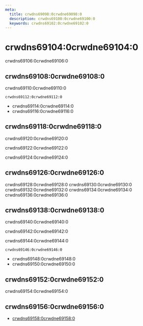 ```yaml
---
meta:
  title: crwdns69098:0crwdne69098:0
  description: crwdns69100:0crwdne69100:0
  keywords: crwdns69102:0crwdne69102:0
---
```


# crwdns69104:0crwdne69104:0
crwdns69106:0crwdne69106:0

<entry-ad />

## crwdns69108:0crwdne69108:0
crwdns69110:0crwdne69110:0

`crwdns69112:0crwdne69112:0`
- crwdns69114:0crwdne69114:0
- crwdns69116:0crwdne69116:0


## crwdns69118:0crwdne69118:0
crwdns69120:0crwdne69120:0

  crwdns69122:0crwdne69122:0

  crwdns69124:0crwdne69124:0

## crwdns69126:0crwdne69126:0
crwdns69128:0crwdne69128:0
<alert type="success">crwdns69130:0crwdne69130:0</alert>
<alert type="info">crwdns69132:0crwdne69132:0</alert>
<alert type="warning">crwdns69134:0crwdne69134:0</alert>
<alert type="error">crwdns69136:0crwdne69136:0</alert>

## crwdns69138:0crwdne69138:0
crwdns69140:0crwdne69140:0

  crwdns69142:0crwdne69142:0

  crwdns69144:0crwdne69144:0

  `crwdns69146:0crwdne69146:0`
  - crwdns69148:0crwdne69148:0
  - crwdns69150:0crwdne69150:0

## crwdns69152:0crwdne69152:0
crwdns69154:0crwdne69154:0

## crwdns69156:0crwdne69156:0
  - [crwdns69158:0crwdne69158:0]()

<backmatter />
